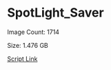 # SpotLight_Saver

Image Count: 1714

Size: 1.476 GB

[Script Link](https://github.com/liuyal/Archive/blob/master/Python/Utilities/Miscellaneous/spotlight_saver.py)